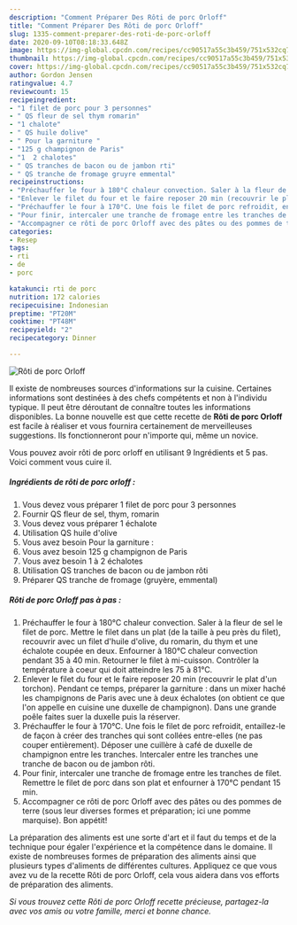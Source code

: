 ```yaml
---
description: "Comment Préparer Des Rôti de porc Orloff"
title: "Comment Préparer Des Rôti de porc Orloff"
slug: 1335-comment-preparer-des-roti-de-porc-orloff
date: 2020-09-10T08:18:33.648Z
image: https://img-global.cpcdn.com/recipes/cc90517a55c3b459/751x532cq70/roti-de-porc-orloff-photo-principale-de-la-recette.jpg
thumbnail: https://img-global.cpcdn.com/recipes/cc90517a55c3b459/751x532cq70/roti-de-porc-orloff-photo-principale-de-la-recette.jpg
cover: https://img-global.cpcdn.com/recipes/cc90517a55c3b459/751x532cq70/roti-de-porc-orloff-photo-principale-de-la-recette.jpg
author: Gordon Jensen
ratingvalue: 4.7
reviewcount: 15
recipeingredient:
- "1 filet de porc pour 3 personnes"
- " QS fleur de sel thym romarin"
- "1 chalote"
- " QS huile dolive"
- " Pour la garniture "
- "125 g champignon de Paris"
- "1  2 chalotes"
- " QS tranches de bacon ou de jambon rti"
- " QS tranche de fromage gruyre emmental"
recipeinstructions:
- "Préchauffer le four à 180°C chaleur convection. Saler à la fleur de sel le filet de porc. Mettre le filet dans un plat (de la taille à peu près du filet), recouvrir avec un filet d&#39;huile d&#39;olive, du romarin, du thym et une échalote coupée en deux. Enfourner à 180°C chaleur convection pendant 35 à 40 min. Retourner le filet à mi-cuisson. Contrôler la température à coeur qui doit atteindre les 75 à 81°C."
- "Enlever le filet du four et le faire reposer 20 min (recouvrir le plat d&#39;un torchon). Pendant ce temps, préparer la garniture : dans un mixer haché les champignons de Paris avec une à deux échalotes (on obtient ce que l&#39;on appelle en cuisine une duxelle de champignon). Dans une grande poêle faites suer la duxelle puis la réserver."
- "Préchauffer le four à 170°C. Une fois le filet de porc refroidit, entaillez-le de façon à créer des tranches qui sont collées entre-elles (ne pas couper entièrement). Déposer une cuillère à café de duxelle de champignon entre les tranches. Intercaler entre les tranches une tranche de bacon ou de jambon rôti."
- "Pour finir, intercaler une tranche de fromage entre les tranches de filet. Remettre le filet de porc dans son plat et enfourner à 170°C pendant 15 min."
- "Accompagner ce rôti de porc Orloff avec des pâtes ou des pommes de terre (sous leur diverses formes et préparation; ici une pomme marquise). Bon appétit!"
categories:
- Resep
tags:
- rti
- de
- porc

katakunci: rti de porc 
nutrition: 172 calories
recipecuisine: Indonesian
preptime: "PT20M"
cooktime: "PT48M"
recipeyield: "2"
recipecategory: Dinner

---
```



![Rôti de porc Orloff](https://img-global.cpcdn.com/recipes/cc90517a55c3b459/751x532cq70/roti-de-porc-orloff-photo-principale-de-la-recette.jpg)

Il existe de nombreuses sources d'informations sur la cuisine. Certaines informations sont destinées à des chefs compétents et non à l'individu typique. Il peut être déroutant de connaître toutes les informations disponibles. La bonne nouvelle est que cette recette de <strong> Rôti de porc Orloff </strong> est facile à réaliser et vous fournira certainement de merveilleuses suggestions. Ils fonctionneront pour n'importe qui, même un novice.

<!--inarticleads1-->

Vous pouvez avoir rôti de porc orloff en utilisant 9 Ingrédients et 5 pas. Voici comment vous cuire il.

##### Ingrédients de rôti de porc orloff :

1. Vous devez vous préparer 1 filet de porc pour 3 personnes
1. Fournir  QS fleur de sel, thym, romarin
1. Vous devez vous préparer 1 échalote
1. Utilisation  QS huile d&#39;olive
1. Vous avez besoin  Pour la garniture :
1. Vous avez besoin 125 g champignon de Paris
1. Vous avez besoin 1 à 2 échalotes
1. Utilisation  QS tranches de bacon ou de jambon rôti
1. Préparer  QS tranche de fromage (gruyère, emmental)




<!--inarticleads2-->

##### Rôti de porc Orloff pas à pas :

1. Préchauffer le four à 180°C chaleur convection. Saler à la fleur de sel le filet de porc. Mettre le filet dans un plat (de la taille à peu près du filet), recouvrir avec un filet d&#39;huile d&#39;olive, du romarin, du thym et une échalote coupée en deux. Enfourner à 180°C chaleur convection pendant 35 à 40 min. Retourner le filet à mi-cuisson. Contrôler la température à coeur qui doit atteindre les 75 à 81°C.
1. Enlever le filet du four et le faire reposer 20 min (recouvrir le plat d&#39;un torchon). Pendant ce temps, préparer la garniture : dans un mixer haché les champignons de Paris avec une à deux échalotes (on obtient ce que l&#39;on appelle en cuisine une duxelle de champignon). Dans une grande poêle faites suer la duxelle puis la réserver.
1. Préchauffer le four à 170°C. Une fois le filet de porc refroidit, entaillez-le de façon à créer des tranches qui sont collées entre-elles (ne pas couper entièrement). Déposer une cuillère à café de duxelle de champignon entre les tranches. Intercaler entre les tranches une tranche de bacon ou de jambon rôti.
1. Pour finir, intercaler une tranche de fromage entre les tranches de filet. Remettre le filet de porc dans son plat et enfourner à 170°C pendant 15 min.
1. Accompagner ce rôti de porc Orloff avec des pâtes ou des pommes de terre (sous leur diverses formes et préparation; ici une pomme marquise). Bon appétit!




<!--inarticleads1-->

<p>
La préparation des aliments est une sorte d'art et il faut du temps et de la technique pour égaler l'expérience et la compétence dans le domaine. Il existe de nombreuses formes de préparation des aliments ainsi que plusieurs types d'aliments de différentes cultures. Appliquez ce que vous avez vu de la recette Rôti de porc Orloff, cela vous aidera dans vos efforts de préparation des aliments.
</p>

<p>
<i>Si vous trouvez cette Rôti de porc Orloff recette précieuse, partagez-la avec vos amis ou votre famille, merci et bonne chance.</i>
</p>
